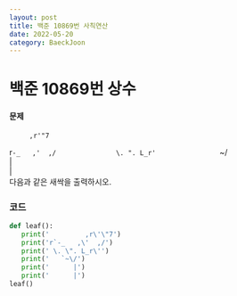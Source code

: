 ```yaml
---
layout: post
title: 백준 10869번 사칙연산
date: 2022-05-20
category: BaeckJoon
---
```

# 백준 10869번 상수
#### 문제
         ,r'"7                
r`-_   ,'  ,/              
 \. ". L_r'               
   `~\/                 
      |                  
      |                
다음과 같은 새싹을 출력하시오.            

### 코드
```python
def leaf():
   print('         ,r\'\"7')
   print('r`-_   ,\'  ,/')
   print(' \. \". L_r\'')
   print('   `~\/')
   print('      |')
   print('      |')
leaf()
```
